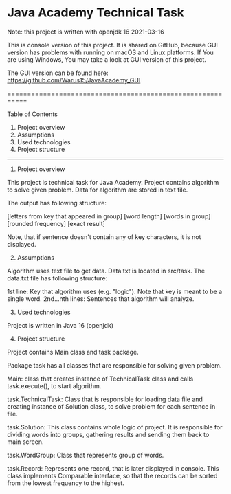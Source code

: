# Java Academy Technical Task

Note: this project is written with openjdk 16 2021-03-16

This is console version of this project. It is shared on GitHub, because GUI version has problems with running on macOS and Linux platforms. If You are using Windows, You may take a look at GUI version of this project.

The GUI version can be found here: https://github.com/Warus15/JavaAcademy_GUI

===========================================================

Table of Contents

1. Project overview
2. Assumptions
3. Used technologies
4. Project structure

---

1. Project overview

This project is technical task for Java Academy. Project contains algorithm to solve given problem. Data for algorithm are stored in text file.

The output has following structure:

[letters from key that appeared in group] [word length] [words in group] [rounded frequency] [exact result]

Note, that if sentence doesn't contain any of key characters, it is not displayed.

2. Assumptions

Algorithm uses text file to get data. Data.txt is located in src/task. The data.txt file has following structure:

1st line: Key that algorithm uses (e.g. "logic"). Note that key is meant to be a single word.
2nd...nth lines: Sentences that algorithm will analyze.

3. Used technologies

Project is written in Java 16 (openjdk)

4. Project structure

Project contains Main class and task package.

Package task has all classes that are responsible for solving given problem.

Main: class that creates instance of TechnicalTask class and calls task.execute(), to start algorithm.

task.TechnicalTask: Class that is responsible for loading data file and creating instance of Solution class, to solve problem for each sentence in file.

task.Solution: This class contains whole logic of project. It is responsible for dividing words into groups, gathering results and sending them back to main screen.

task.WordGroup: Class that represents group of words.

task.Record: Represents one record, that is later displayed in console. This class implements Comparable interface, so that the records can be sorted from the lowest frequency to the highest.
